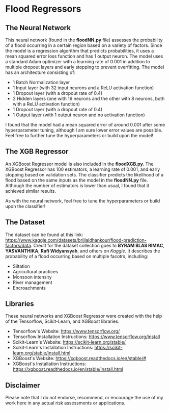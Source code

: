 # Flood Regressors
## The Neural Network
This neural network (found in the **floodNN.py** file) assesses the probability of a flood occurring in a certain region based on a variety of factors. Since the model is a regression algorithm that predicts probabilities, it uses a mean squared error loss function and has 1 output neuron. The model uses a standard Adam optimizer with a learning rate of 0.001 in addition to multiple dropout layers and early stopping to prevent overfitting. The model has an architecture consisting of:
- 1 Batch Normalization layer
- 1 Input layer (with 32 input neurons and a ReLU activation function)
- 1 Dropout layer (with a dropout rate of 0.4)
- 2 Hidden layers (one with 16 neurons and the other with 8 neurons, both with a ReLU activation function)
- 1 Dropout layer (with a dropout rate of 0.4)
- 1 Output layer (with 1 output neuron and no activation function)

I found that the model had a mean squared error of around 0.001 after some hyperparameter tuning, although I am sure lower error values are possible. Feel free to further tune the hyperparameters or build upon the model!

## The XGB Regressor
An XGBoost Regressor model is also included in the **floodXGB.py**. The XGBoost Regressor has 100 estimators, a learning rate of 0.001, and early stopping based on validation sets. The classifier predicts the likelihood of a flood based on the same inputs as the model in the **floodNN.py** file. Although the number of estimators is lower than usual, I found that it achieved similar results.

As with the neural network, feel free to tune the hyperparameters or build upon the classifier!

## The Dataset
The dataset can be found at this link: https://www.kaggle.com/datasets/brijlaldhankour/flood-prediction-factors/data. Credit for the dataset collection goes to **BYRAM BLAS RIMAC**, **YASVANTHIKA**, **Rafi Widyansyah**, and others on *Kaggle*. It describes the probability of a flood occurring based on multiple facotrs, including:
- Siltation
- Agricultural practices
- Monsoon intensity
- River management
- Encroachments

## Libraries
These neural networks and XGBoost Regressor were created with the help of the Tensorflow, Scikit-Learn, and XGBoost libraries.
- Tensorflow's Website: https://www.tensorflow.org/
- Tensorflow Installation Instructions: https://www.tensorflow.org/install
- Scikit-Learn's Website: https://scikit-learn.org/stable/
- Scikit-Learn's Installation Instructions: https://scikit-learn.org/stable/install.html
- XGBoost's Website: https://xgboost.readthedocs.io/en/stable/#
- XGBoost's Installation Instructions: https://xgboost.readthedocs.io/en/stable/install.html

## Disclaimer
Please note that I do not endorse, recommend, or encourage the use of my work here in any actual risk assessments or applications.
